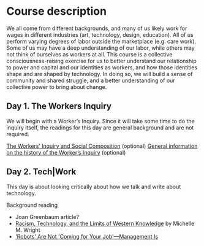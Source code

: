 # Course description

We all come from different backgrounds, and many of us likely work for wages in different industries (art, technology, design, education). All of us perform varying degrees of labor outside the marketplace (e.g. care work). Some of us may have a deep understanding of our labor, while others may not think of ourselves as workers at all. This course is a collective consciousness-raising exercise for us to better understand our relationship to power and capital and our identities as workers, and how those identities shape and are shaped by technology. In doing so, we will build a sense of community and shared struggle, and a better understanding of our collective power to bring about change.

## Day 1. The Workers Inquiry
We will begin with a Worker’s Inquiry. Since it will take some time to do the inquiry itself, the readings for this day are general background and are not required.

[The Workers’ Inquiry and Social Composition](https://notesfrombelow.org/article/workers-inquiry-and-social-composition) (optional)
[General information on the history of the Worker’s Inquiry](https://www.viewpointmag.com/2013/09/27/workers-inquiry-a-genealogy/) (optional)

## Day 2. Tech|Work
This day is about looking critically about how we talk and write about technology.


Background reading
* Joan Greenbaum article?
* [Racism, Technology, and the Limits of Western Knowledge](https://github.com/morehshin/TheRadicalOutside/blob/master/TheRadicalOutsideLibrary/ann-tbd/8-Wright-Western-Knowledge.pdf) by Michelle M. Wright
* [‘Robots’ Are Not 'Coming for Your Job'—Management Is](https://gizmodo.com/robots-are-not-coming-for-your-job-management-is-1835127820)